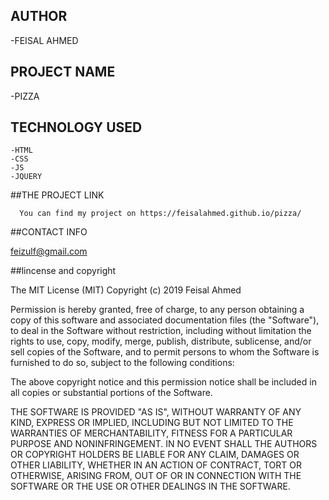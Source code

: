 ## AUTHOR

-FEISAL AHMED

## PROJECT NAME

 -PIZZA

 ## TECHNOLOGY USED

    -HTML
    -CSS
    -JS
    -JQUERY
  

  ##THE PROJECT LINK

      You can find my project on https://feisalahmed.github.io/pizza/

 ##CONTACT INFO

  feizulf@gmail.com

  ##lincense and copyright

  The MIT License (MIT)
Copyright (c) 2019 Feisal Ahmed

Permission is hereby granted, free of charge, to any person obtaining a copy of this software and associated documentation files (the "Software"), to deal in the Software without restriction, including without limitation the rights to use, copy, modify, merge, publish, distribute, sublicense, and/or sell copies of the Software, and to permit persons to whom the Software is furnished to do so, subject to the following conditions:

The above copyright notice and this permission notice shall be included in all copies or substantial portions of the Software.

THE SOFTWARE IS PROVIDED "AS IS", WITHOUT WARRANTY OF ANY KIND, EXPRESS OR IMPLIED, INCLUDING BUT NOT LIMITED TO THE WARRANTIES OF MERCHANTABILITY, FITNESS FOR A PARTICULAR PURPOSE AND NONINFRINGEMENT. IN NO EVENT SHALL THE AUTHORS OR COPYRIGHT HOLDERS BE LIABLE FOR ANY CLAIM, DAMAGES OR OTHER LIABILITY, WHETHER IN AN ACTION OF CONTRACT, TORT OR OTHERWISE, ARISING FROM, OUT OF OR IN CONNECTION WITH THE SOFTWARE OR THE USE OR OTHER DEALINGS IN THE SOFTWARE.